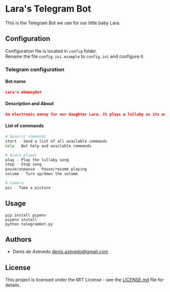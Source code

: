 # Lara's Telegram Bot

This is the Telegram Bot we use for our little baby Lara.

## Configuration

Configuration file is located in `config` folder.  
Rename the file `config.ini.example` to `config.ini` and configure it.

### Telegram configuration

#### Bot name

```json
Lara's eNannyBot
```

#### Description and About

```json
An electronic nanny for our daughter Lara. It plays a lullaby as its only feature so far.
```

#### List of commands

```sh
# Generic commands
start - Send a list of all available commands
help - Bot help and available commands

# Audio player
play - Play the lullaby song
stop - Stop song
pause/unpause - Pause/resume playing
volume - Turn up/down the volume

# Camera
pic - Take a picture
```

## Usage

```shell
pip install pipenv
pipenv install
python telegrambot.py
```

## Authors

- Denis de Azevedo <denis.azevedo@gmail.com>

## License

This project is licensed under the MIT License - see the [LICENSE.md](LICENSE.md) file for details.

